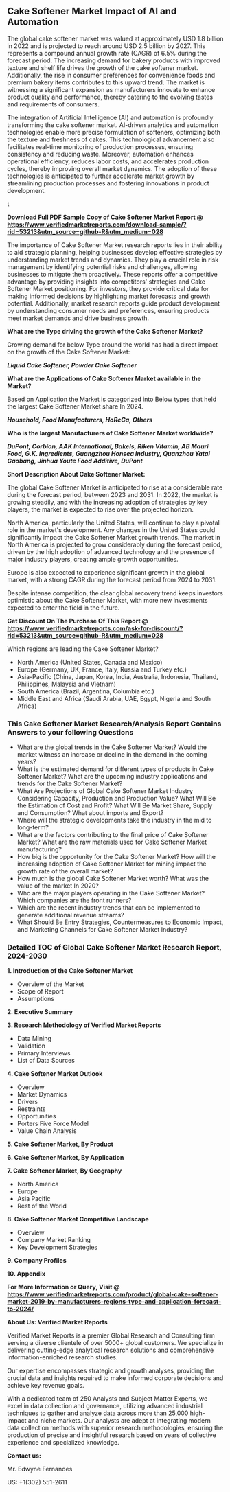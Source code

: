 <h2>Cake Softener Market Impact of AI and Automation</h2><p>The global cake softener market was valued at approximately USD 1.8 billion in 2022 and is projected to reach around USD 2.5 billion by 2027. This represents a compound annual growth rate (CAGR) of 6.5% during the forecast period. The increasing demand for bakery products with improved texture and shelf life drives the growth of the cake softener market. Additionally, the rise in consumer preferences for convenience foods and premium bakery items contributes to this upward trend. The market is witnessing a significant expansion as manufacturers innovate to enhance product quality and performance, thereby catering to the evolving tastes and requirements of consumers.</p><p>The integration of Artificial Intelligence (AI) and automation is profoundly transforming the cake softener market. AI-driven analytics and automation technologies enable more precise formulation of softeners, optimizing both the texture and freshness of cakes. This technological advancement also facilitates real-time monitoring of production processes, ensuring consistency and reducing waste. Moreover, automation enhances operational efficiency, reduces labor costs, and accelerates production cycles, thereby improving overall market dynamics. The adoption of these technologies is anticipated to further accelerate market growth by streamlining production processes and fostering innovations in product development.</p>t</p><p id="" class=""><strong>Download Full PDF Sample Copy of Cake Softener Market Report @ <a href="https://www.verifiedmarketreports.com/download-sample/?rid=53213&utm_source=github-R&utm_medium=028" target="_blank">https://www.verifiedmarketreports.com/download-sample/?rid=53213&utm_source=github-R&utm_medium=028</a></strong></p><p>The importance of&nbsp;Cake Softener Market research reports lies in their ability to aid strategic planning, helping businesses develop effective strategies by understanding market trends and dynamics. They play a crucial role in risk management by identifying potential risks and challenges, allowing businesses to mitigate them proactively. These reports offer a competitive advantage by providing insights into competitors' strategies and Cake Softener Market positioning. For investors, they provide critical data for making informed decisions by highlighting market forecasts and growth potential. Additionally, market research reports guide product development by understanding consumer needs and preferences, ensuring products meet market demands and drive business growth.</p><p><strong>What are the&nbsp;Type driving the growth of the Cake Softener Market?</strong></p><p id="" class="">Growing demand for below Type around the world has had a direct impact on the growth of the Cake Softener Market:</p><em><strong>Liquid Cake Softener, Powder Cake Softener</strong></em></p><strong>What are the&nbsp;Applications&nbsp;of Cake Softener Market available in the Market?</strong></p><p id="" class="">Based on Application the Market is categorized into Below types that held the largest Cake Softener Market share In 2024.</p><em><strong>Household, Food Manufacturers, HoReCa, Others</strong></em></p><strong>Who is the largest Manufacturers of Cake Softener Market worldwide?</strong></p><p><em><strong>DuPont, Corbion, AAK International, Bakels, Riken Vitamin, AB Mauri Food, G.K. Ingredients, Guangzhou Honsea Industry, Quanzhou Yatai Gaobang, Jinhua Youte Food Additive, DuPont</strong></em></p><p id="" class=""><strong>Short Description About Cake Softener Market:</strong></p><p>The global Cake Softener Market is anticipated to rise at a considerable rate during the forecast period, between 2023 and 2031. In 2022, the market is growing steadily, and with the increasing adoption of strategies by key players, the market is expected to rise over the projected horizon.</p><p>North America, particularly the United States, will continue to play a pivotal role in the market's development. Any changes in the United States could significantly impact the Cake Softener Market growth trends. The market in North America is projected to grow considerably during the forecast period, driven by the high adoption of advanced technology and the presence of major industry players, creating ample growth opportunities.</p><p>Europe is also expected to experience significant growth in the global market, with a strong CAGR during the forecast period from 2024 to 2031.</p><p>Despite intense competition, the clear global recovery trend keeps investors optimistic about the Cake Softener Market, with more new investments expected to enter the field in the future.</p><p id="" class=""><strong>Get Discount On The Purchase Of This Report @ <a href="https://www.verifiedmarketreports.com/ask-for-discount/?rid=53213&utm_source=github-R&utm_medium=028" target="_blank">https://www.verifiedmarketreports.com/ask-for-discount/?rid=53213&utm_source=github-R&utm_medium=028</a></strong></p>Which regions are leading the Cake Softener Market?</p><ul><li>North America (United States, Canada and Mexico)</li><li>Europe (Germany, UK, France, Italy, Russia and Turkey etc.)</li><li>Asia-Pacific (China, Japan, Korea, India, Australia, Indonesia, Thailand, Philippines, Malaysia and Vietnam)</li><li>South America (Brazil, Argentina, Columbia etc.)</li><li>Middle East and Africa (Saudi Arabia, UAE, Egypt, Nigeria and South Africa)</li></ul><h3 id="" class="">This Cake Softener Market Research/Analysis Report Contains Answers to your following Questions</h3><ul><li>What are the global trends in the Cake Softener Market? Would the market witness an increase or decline in the demand in the coming years?</li><li>What is the estimated demand for different types of products in Cake Softener Market? What are the upcoming industry applications and trends for the Cake Softener Market?</li><li>What Are Projections of Global Cake Softener Market Industry Considering Capacity, Production and Production Value? What Will Be the Estimation of Cost and Profit? What Will Be Market Share, Supply and Consumption? What about imports and Export?</li><li>Where will the strategic developments take the industry in the mid to long-term?</li><li>What are the factors contributing to the final price of Cake Softener Market? What are the raw materials used for Cake Softener Market manufacturing?</li><li>How big is the opportunity for the Cake Softener Market? How will the increasing adoption of Cake Softener Market for mining impact the growth rate of the overall market?</li><li>How much is the global Cake Softener Market worth? What was the value of the market In 2020?</li><li>Who are the major players operating in the Cake Softener Market? Which companies are the front runners?</li><li>Which are the recent industry trends that can be implemented to generate additional revenue streams?</li><li>What Should Be Entry Strategies, Countermeasures to Economic Impact, and Marketing Channels for Cake Softener Market Industry?</li></ul><h3 id="" class="">Detailed TOC of Global Cake Softener Market Research Report, 2024-2030</h3><p id="" class=""><strong>1. Introduction of the Cake Softener Market</strong></p><ul><li>Overview of the Market</li><li>Scope of Report</li><li>Assumptions</li></ul><p id="" class=""><strong>2. Executive Summary</strong></p><p id="" class=""><strong>3. Research Methodology of Verified Market Reports</strong></p><ul><li>Data Mining</li><li>Validation</li><li>Primary Interviews</li><li>List of Data Sources</li></ul><p id="" class=""><strong>4. Cake Softener Market Outlook</strong></p><ul><li>Overview</li><li>Market Dynamics</li><li>Drivers</li><li>Restraints</li><li>Opportunities</li><li>Porters Five Force Model</li><li>Value Chain Analysis</li></ul><p id="" class=""><strong>5. Cake Softener Market, By Product</strong></p><p id="" class=""><strong>6. Cake Softener Market, By Application</strong></p><p id="" class=""><strong>7. Cake Softener Market, By Geography</strong></p><ul><li>North America</li><li>Europe</li><li>Asia Pacific</li><li>Rest of the World</li></ul><p id="" class=""><strong>8. Cake Softener Market Competitive Landscape</strong></p><ul><li>Overview</li><li>Company Market Ranking</li><li>Key Development Strategies</li></ul><p id="" class=""><strong>9. Company Profiles</strong></p><p id="" class=""><strong>10. Appendix</strong></p><p id="" class=""><strong>For More Information or Query, Visit @ <a href="https://www.verifiedmarketreports.com/product/global-cake-softener-market-2019-by-manufacturers-regions-type-and-application-forecast-to-2024/" target="_blank">https://www.verifiedmarketreports.com/product/global-cake-softener-market-2019-by-manufacturers-regions-type-and-application-forecast-to-2024/</a></strong></p><p id="" class=""><strong>About Us: Verified Market Reports</strong></p><p id="" class="">Verified Market Reports is a premier Global Research and Consulting firm serving a diverse clientele of over 5000+ global customers. We specialize in delivering cutting-edge analytical research solutions and comprehensive information-enriched research studies.</p><p id="" class="">Our expertise encompasses strategic and growth analyses, providing the crucial data and insights required to make informed corporate decisions and achieve key revenue goals.</p><p id="" class="">With a dedicated team of 250 Analysts and Subject Matter Experts, we excel in data collection and governance, utilizing advanced industrial techniques to gather and analyze data across more than 25,000 high-impact and niche markets. Our analysts are adept at integrating modern data collection methods with superior research methodologies, ensuring the production of precise and insightful research based on years of collective experience and specialized knowledge.</p><p id="" class=""><strong>Contact us:</strong></p><p id="" class="">Mr. Edwyne Fernandes</p><p id="" class="">US: +1(302) 551-2611</p>